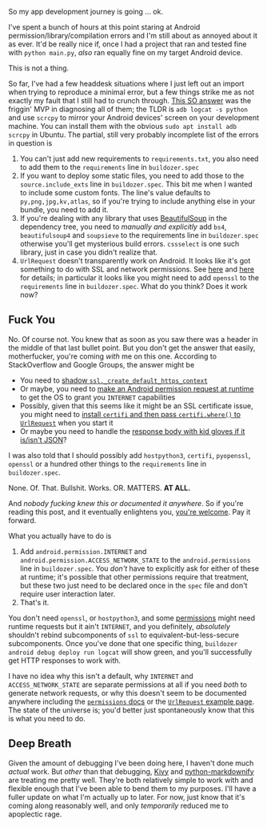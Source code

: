 So my app development journey is going ... ok.

I've spent a bunch of hours at this point staring at Android permission/library/compilation errors and I'm still about as annoyed about it as ever. It'd be really nice if, once I had a project that ran and tested fine with `python main.py`, _also_ ran equally fine on my target Android device.

This is not a thing.

So far, I've had a few headdesk situations where I just left out an import when trying to reproduce a minimal error, but a few things strike me as not exactly my fault that I still had to crunch through. [This SO answer](https://stackoverflow.com/a/70552433/190887) was the friggin' MVP in diagnosing all of them; the TLDR is `adb logcat -s python` and use `scrcpy` to mirror your Android devices' screen on your development machine. You can install them with the obvious `sudo apt install adb scrcpy` in Ubuntu. The partial, still very probably incomplete list of the errors in question is

1. You can't just add new requirements to `requirements.txt`, you also need to add them to the `requirements` line in `buildozer.spec`
2. If you want to deploy some static files, you need to add those to the `source.include_exts` line in `buildozer.spec`. This bit me when I wanted to include some custom fonts. The line's value defaults to `py,png,jpg,kv,atlas`, so if you're trying to include anything else in your bundle, you need to add it.
3. If you're dealing with any library that uses [BeautifulSoup](https://pypi.org/project/beautifulsoup4/) in the dependency tree, you need to _manually and explicitly_ add `bs4`, `beautifulsoup4` and `soupsieve` to the requirements line in `buildozer.spec` otherwise you'll get mysterious build errors. `cssselect` is one such library, just in case you didn't realize that.
4. `UrlRequest` doesn't transparently work on Android. It looks like it's got something to do with SSL and network permissions. See [here](https://stackoverflow.com/questions/59145035/android-app-built-using-kivy-fail-to-access-internet) and [here](https://github.com/Petar-Luketina/Firebase-Sample/blob/master/buildozer.spec) for details; in particular it looks like you might need to add `openssl` to the `requirements` line in `buildozer.spec`. What do you think? Does it work now?

## Fuck You

No. Of course not. You knew that as soon as you saw there was a header in the middle of that last bullet point. But you don't get the answer that easily, motherfucker, you're coming _with_ me on this one. According to StackOverflow and Google Groups, the answer might be

- You need to [shadow `ssl._create_default_https_context`](https://stackoverflow.com/a/69532202/190887)
- Or maybe, you need to [make an Android permission request at runtime](https://stackoverflow.com/a/77482630/190887) to get the OS to grant you `INTERNET` capabilities
- Possibly, given that this seems like it might be an SSL certificate issue, you might need to [install `certifi` and then pass `certifi.where()` to `UrlRequest`](https://stackoverflow.com/a/58165533/190887) when you start it
- Or maybe you need to handle the [response body with kid gloves if it is/isn't JSON](https://groups.google.com/g/kivy-users/c/M0wHNwy0auQ)?

I was also told that I should possibly add `hostpython3`, `certifi`, `pyopenssl`, `openssl` or a hundred other things to the `requirements` line in `buildozer.spec`.

None. Of. That. Bullshit. Works. OR. MATTERS. **AT ALL.**

And _nobody fucking knew this or documented it anywhere_. So if you're reading this post, and it eventually enlightens you, [you're welcome](https://stackoverflow.com/a/77485315/190887). Pay it forward.

What you actually have to do is

1. Add `android.permission.INTERNET` and `android.permission.ACCESS_NETWORK_STATE` to the `android.permissions` line in `buildozer.spec`. You _don't_ have to explicitly ask for either of these at runtime; it's possible that other permissions require that treatment, but these two just need to be declared once in the `spec` file and don't require user interaction later.
2. That's it.

You don't need `openssl`, or `hostpython3`, and some [permissions](https://python-for-android.readthedocs.io/en/latest/apis/#runtime-permissions) might need runtime requests but it ain't `INTERNET`, and you definitely, _absolutely_ shouldn't rebind subcomponents of `ssl` to equivalent-but-less-secure subcomponents. Once you've done that one specific thing, `buildozer android debug deploy run logcat` will show green, and you'll successfully get HTTP responses to work with.

I have no idea why this isn't a default, why `INTERNET` and `ACCESS_NETWORK_STATE` are separate permissions at all if you need _both_ to generate network requests, or why this doesn't seem to be documented anywhere including the [`permissions` docs](https://python-for-android.readthedocs.io/en/latest/apis/#runtime-permissions) or the [`UrlRequest` example page](https://kivy.org/doc/stable/api-kivy.network.urlrequest.html). The state of the universe is; you'd better just spontaneously know that this is what you need to do.

## Deep Breath

Given the amount of debugging I've been doing here, I haven't done much _actual_ work. But _other_ than that debugging, [Kivy](https://kivy.org/) and [python-markdownify](https://github.com/matthewwithanm/python-markdownify/) are treating me pretty well. They're both relatively simple to work with and flexible enough that I've been able to bend them to my purposes. I'll have a fuller update on what I'm actually up to later. For now, just know that it's coming along reasonably well, and only _temporarily_ reduced me to apoplectic rage.
